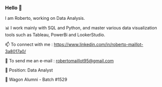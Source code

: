 ### Hello 👋

<!--
**RobertoMaillot/RobertoMaillot** is a ✨ _special_ ✨ repository because its `README.md` (this file) appears on your GitHub profile.

Here are some ideas to get you started:

- 🔭 I’m currently working on ...
- 🌱 I’m currently learning ...
- 👯 I’m looking to collaborate on ...
- 🤔 I’m looking for help with ...
- 💬 Ask me about ...
-  How to reach me: ...
- 😄 Pronouns: ...
-  Fun fact: ...
-->

I am Roberto, working on Data Analysis.

📊 I work mainly with SQL and Python, and master various data visualization tools such as Tableau, PowerBi and LookerStudio.

📫 To connect with me : https://www.linkedin.com/in/roberto-maillot-3a8017a0/

💬 To send me an e-mail : robertomaillot95@gmail.com

🔭 Position: Data Analyst

🚂 Wagon Alumni - Batch #1529
